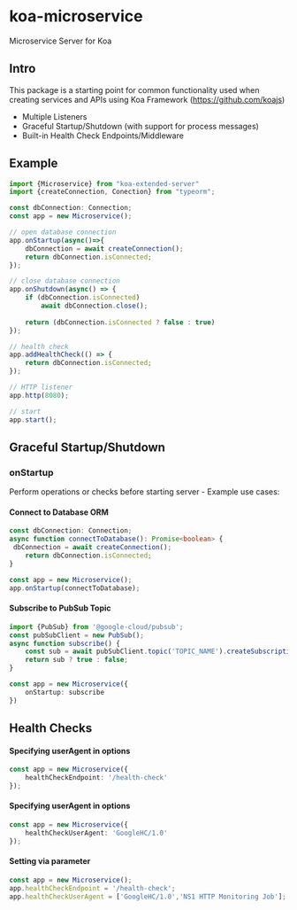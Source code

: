 # koa-microservice
Microservice Server for Koa

## Intro

This package is a starting point for
common functionality used when creating services and APIs using Koa Framework (https://github.com/koajs)

- Multiple Listeners
- Graceful Startup/Shutdown (with support for process messages)
- Built-in Health Check Endpoints/Middleware


## Example

```typescript
import {Microservice} from "koa-extended-server"
import {createConnection, Conection} from "typeorm";

const dbConnection: Connection;
const app = new Microservice();

// open database connection
app.onStartup(async()=>{
    dbConnection = await createConnection();
    return dbConnection.isConnected;
});

// close database connection
app.onShutdown(async() => {
    if (dbConnection.isConnected)
        await dbConnection.close();
    
    return (dbConnection.isConnected ? false : true)
});

// health check
app.addHealthCheck(() => {
    return dbConnection.isConnected;
});

// HTTP listener
app.http(8080);

// start
app.start();

```

## Graceful Startup/Shutdown

### onStartup

Perform operations or checks before starting server - Example use cases:

#### Connect to Database ORM
```typescript
const dbConnection: Connection;
async function connectToDatabase(): Promise<boolean> {
 dbConnection = await createConnection();
    return dbConnection.isConnected;
}

const app = new Microservice();
app.onStartup(connectToDatabase);
```

#### Subscribe to PubSub Topic

```typescript
import {PubSub} from '@google-cloud/pubsub';
const pubSubClient = new PubSub();
async function subscribe() {
    const sub = await pubSubClient.topic('TOPIC_NAME').createSubscription('UNIQUE_NAME');
    return sub ? true : false;
}

const app = new Microservice({
    onStartup: subscribe
})
```


## Health Checks

#### Specifying userAgent in options
```typescript 
const app = new Microservice({
    healthCheckEndpoint: '/health-check'
});
```
#### Specifying userAgent in options
```typescript 
const app = new Microservice({
    healthCheckUserAgent: 'GoogleHC/1.0'
});
```
#### Setting via parameter
```typescript 
const app = new Microservice();
app.healthCheckEndpoint = '/health-check';
app.healthCheckUserAgent = ['GoogleHC/1.0','NS1 HTTP Monitoring Job'];
```
